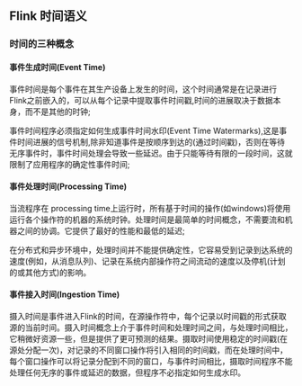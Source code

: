 ## Flink 时间语义   

### 时间的三种概念
	
#### 事件生成时间(Event Time)   

事件时间是每个事件在其生产设备上发生的时间，这个时间通常是在记录进行Flink之前嵌入的，可以从每个记录中提取事件时间戳,时间的进展取决于数据本身，而不是其他的时钟;       

事件时间程序必须指定如何生成事件时间水印(Event Time Watermarks),这是事件时间进展的信号机制,除非知道事件是按顺序到达的(通过时间戳)，否则在等待无序事件时，事件时间处理会导致一些延迟。由于只能等待有限的一段时间，这就限制了应用程序的确定性事件时间;    

#### 事件处理时间(Processing Time)
当流程序在 processing time上运行时，所有基于时间的操作(如windows)将使用运行各个操作符的机器的系统时钟。处理时间是最简单的时间概念，不需要流和机器之间的协调。它提供了最好的性能和最低的延迟;    

在分布式和异步环境中，处理时间并不能提供确定性，它容易受到记录到达系统的速度(例如，从消息队列)、记录在系统内部操作符之间流动的速度以及停机(计划的或其他方式)的影响。            

#### 事件接入时间(Ingestion Time)   
摄入时间是事件进入Flink的时间，在源操作符中，每个记录以时间戳的形式获取源的当前时间。摄入时间概念上介于事件时间和处理时间之间，与处理时间相比，它稍微好资源一些，但是提供了更可预测的结果。摄取时间使用稳定的时间戳(在源处分配一次)，对记录的不同窗口操作将引入相同的时间戳，而在处理时间中，每个窗口操作可以将记录分配到不同的窗口，与事件时间相比，摄取时间程序不能处理任何无序的事件或延迟的数据，但程序不必指定如何生成水印。